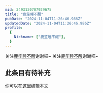 ```yaml
---
mid: 3493130707929675
title: "鹿笙睡不醒"
pubDate: "2024-11-04T11:26:46.986Z"
updatedDate: "2024-11-04T11:26:46.986Z"
profile:
  {
    Nickname: ["鹿笙睡不醒"],
  }
---
```


关注[鹿笙睡不醒](https://space.bilibili.com/3493130707929675)谢谢喵~ 关注[鹿笙睡不醒](https://space.bilibili.com/3493130707929675)谢谢喵~

## 此条目有待补充
你可以在[这里](https://github.com/Yuhanawa/VTuber.ICU/edit/master/src/content/v/鹿笙睡不醒/index.md)编辑本文
